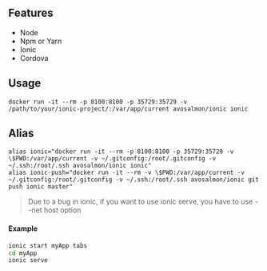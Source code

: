 ## Features
- Node
- Npm or Yarn
- Ionic
- Cordova

## Usage
```
docker run -it --rm -p 8100:8100 -p 35729:35729 -v /path/to/your/ionic-project/:/var/app/current avosalmon/ionic ionic
```

## Alias
```
alias ionic="docker run -it --rm -p 8100:8100 -p 35729:35729 -v \$PWD:/var/app/current -v ~/.gitconfig:/root/.gitconfig -v ~/.ssh:/root/.ssh avosalmon/ionic ionic"
alias ionic-push="docker run -it --rm -v \$PWD:/var/app/current -v ~/.gitconfig:/root/.gitconfig -v ~/.ssh:/root/.ssh avosalmon/ionic git push ionic master"
```
> Due to a bug in ionic, if you want to use ionic serve, you have to use --net host option 

#### Example
```bash
ionic start myApp tabs
cd myApp
ionic serve
```
